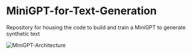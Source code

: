 # MiniGPT-for-Text-Generation
Repository for housing the code to build and train a MiniGPT to generate synthetic text


![MiniGPT-Architecture](https://github.com/kristopher-smith/MiniGPT-for-Text-Generation/assets/63202817/208bd1f8-a98a-49b0-b23b-d5ac26f3f211)
